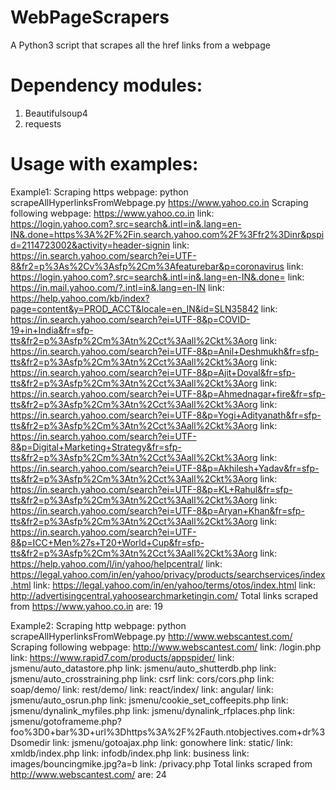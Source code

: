 # WebPageScrapers
  A Python3 script that scrapes all the href links from a webpage

# Dependency modules:
  1. Beautifulsoup4
  2. requests

# Usage with examples:
Example1: Scraping https webpage: 
  python scrapeAllHyperlinksFromWebpage.py https://www.yahoo.co.in
  Scraping following webpage: https://www.yahoo.co.in
  link: https://login.yahoo.com?.src=search&.intl=in&.lang=en-IN&.done=https%3A%2F%2Fin.search.yahoo.com%2F%3Ffr2%3Dinr&pspid=2114723002&activity=header-signin
  link: https://in.search.yahoo.com/search?ei=UTF-8&fr2=p%3As%2Cv%3Asfp%2Cm%3Afeaturebar&p=coronavirus
  link: https://login.yahoo.com?.src=search&.intl=in&.lang=en-IN&.done=
  link: https://in.mail.yahoo.com/?.intl=in&.lang=en-IN
  link: https://help.yahoo.com/kb/index?page=content&y=PROD_ACCT&locale=en_IN&id=SLN35842
  link: https://in.search.yahoo.com/search?ei=UTF-8&p=COVID-19+in+India&fr=sfp-tts&fr2=p%3Asfp%2Cm%3Atn%2Cct%3Aall%2Ckt%3Aorg
  link: https://in.search.yahoo.com/search?ei=UTF-8&p=Anil+Deshmukh&fr=sfp-tts&fr2=p%3Asfp%2Cm%3Atn%2Cct%3Aall%2Ckt%3Aorg
  link: https://in.search.yahoo.com/search?ei=UTF-8&p=Ajit+Doval&fr=sfp-tts&fr2=p%3Asfp%2Cm%3Atn%2Cct%3Aall%2Ckt%3Aorg
  link: https://in.search.yahoo.com/search?ei=UTF-8&p=Ahmednagar+fire&fr=sfp-tts&fr2=p%3Asfp%2Cm%3Atn%2Cct%3Aall%2Ckt%3Aorg
  link: https://in.search.yahoo.com/search?ei=UTF-8&p=Yogi+Adityanath&fr=sfp-tts&fr2=p%3Asfp%2Cm%3Atn%2Cct%3Aall%2Ckt%3Aorg
  link: https://in.search.yahoo.com/search?ei=UTF-8&p=Digital+Marketing+Strategy&fr=sfp-tts&fr2=p%3Asfp%2Cm%3Atn%2Cct%3Aall%2Ckt%3Aorg
  link: https://in.search.yahoo.com/search?ei=UTF-8&p=Akhilesh+Yadav&fr=sfp-tts&fr2=p%3Asfp%2Cm%3Atn%2Cct%3Aall%2Ckt%3Aorg
  link: https://in.search.yahoo.com/search?ei=UTF-8&p=KL+Rahul&fr=sfp-tts&fr2=p%3Asfp%2Cm%3Atn%2Cct%3Aall%2Ckt%3Aorg
  link: https://in.search.yahoo.com/search?ei=UTF-8&p=Aryan+Khan&fr=sfp-tts&fr2=p%3Asfp%2Cm%3Atn%2Cct%3Aall%2Ckt%3Aorg
  link: https://in.search.yahoo.com/search?ei=UTF-8&p=ICC+Men%27s+T20+World+Cup&fr=sfp-tts&fr2=p%3Asfp%2Cm%3Atn%2Cct%3Aall%2Ckt%3Aorg
  link: https://help.yahoo.com/l/in/yahoo/helpcentral/
  link: https://legal.yahoo.com/in/en/yahoo/privacy/products/searchservices/index.html
  link: https://legal.yahoo.com/in/en/yahoo/terms/otos/index.html
  link: http://advertisingcentral.yahoosearchmarketingin.com/
  Total links scraped from https://www.yahoo.co.in are: 19

Example2: Scraping http webpage: 
  python scrapeAllHyperlinksFromWebpage.py http://www.webscantest.com/
  Scraping following webpage: http://www.webscantest.com/
  link: /login.php
  link: https://www.rapid7.com/products/appspider/
  link: jsmenu/auto_datastore.php
  link: jsmenu/auto_shutterdb.php
  link: jsmenu/auto_crosstraining.php
  link: csrf
  link: cors/cors.php
  link: soap/demo/
  link: rest/demo/
  link: react/index/
  link: angular/
  link: jsmenu/auto_osrun.php
  link: jsmenu/cookie_set_coffeepits.php
  link: jsmenu/dynalink_myfiles.php
  link: jsmenu/dynalink_rfplaces.php
  link: jsmenu/gotoframeme.php?foo%3D0+bar%3D+url%3Dhttps%3A%2F%2Fauth.ntobjectives.com+dr%3Dsomedir
  link: jsmenu/gotoajax.php
  link: gonowhere
  link: static/
  link: xmldb/index.php
  link: infodb/index.php
  link: business
  link: images/bouncingmike.jpg?a=b
  link: /privacy.php
  Total links scraped from http://www.webscantest.com/ are: 24
